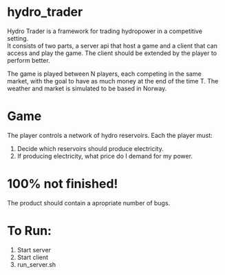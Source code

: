 # hydro_trader
Hydro Trader is a framework for trading hydropower in a competitive setting.  
It consists of two parts, a server api that host a game and a client that can access and play the game.
The client should be extended by the player to perform better.

The game is played between N players, each competing in the same market, with the goal to have
as much money at the end of the time T.
The weather and market is simulated to be based in Norway.

# Game 
The player controls a network of hydro reservoirs. Each the player must:
1. Decide which reservoirs should produce electricity.
2. If producing electricity, what price do I demand for my power.


# 100% not finished!
The product should contain a apropriate number of bugs.

# To Run:
1. Start server
2. Start client
3. run_server.sh
